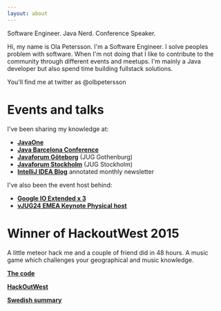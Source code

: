 ```yaml
---
layout: about
---
```


Software Engineer. Java Nerd. Conference Speaker.


Hi, my name is Ola Petersson. I'm a Software Engineer. I solve peoples problem with software. When I'm not doing that I like to contribute to the community through different events and meetups. I'm mainly a Java developer but also spend time building fullstack solutions.


You'll find me at twitter as @olbpetersson


# Events and talks
I've been sharing my knowledge at:

* [**JavaOne**](https://www.oracle.com/javaone/index.html)
* [**Java Barcelona Conference**](http://www.jbcnconf.com/2016/)
* [**Javaforum Göteborg**](https://www.youtube.com/watch?v=vYHGoaIcQoA) (JUG Gothenburg)
* [**Javaforum Stockholm**](https://www.youtube.com/watch?v=ZT7c7z9QzXA) (JUG Stockholm)
* [**IntelliJ IDEA Blog**](https://blog.jetbrains.com/idea/2016/04/java-annotated-monthly-april-2016/) annotated monthly newsletter


I've also been the event host behind:

* [**Google IO Extended x 3**](https://events.google.com/io2016/extended)
* [**vJUG24 EMEA Keynote Physical host**](https://virtualjug.com/vjug24/)

# Winner of HackoutWest 2015
A little meteor hack me and a couple of friend did in 48 hours. A music game
which challenges your geographical and music knowledge.


[**The code**](https://github.com/HackOutWest15/destinationunknown)

[**HackOutWest**](https://hackoutwest.splashthat.com/)

[**Swedish summary**](https://www.chalmers.se/sv/om-chalmers/alumni/alumniforeningar/Sidor/Chalmerister-regerar-arets-Hack-Out-West.aspx)
